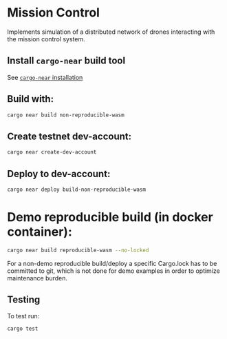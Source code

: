 # Mission Control

Implements simulation of a distributed network of drones interacting with the mission control system.

## Install `cargo-near` build tool

See [`cargo-near` installation](https://github.com/near/cargo-near#installation)

## Build with:

```bash
cargo near build non-reproducible-wasm
```

## Create testnet dev-account:

```bash
cargo near create-dev-account
```

## Deploy to dev-account:

```bash
cargo near deploy build-non-reproducible-wasm
```

# Demo reproducible build (in docker container):

```bash
cargo near build reproducible-wasm --no-locked
```

For a non-demo reproducible build/deploy a specific Cargo.lock has to be committed to git,
which is not done for demo examples in order to optimize maintenance burden.

## Testing
To test run:
```bash
cargo test
```
